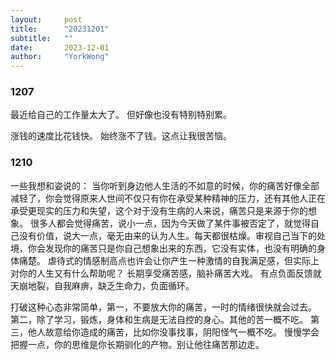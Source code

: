 ```yaml
---
layout:     post
title:      "20231201"
subtitle:   ""
date:       2023-12-01
author:     "YorkWong"
---
```


### 1207
最近给自己的工作量太大了。
但好像也没有特别特别累。

涨钱的速度比花钱快。
始终涨不了钱。这点让我很苦恼。


### 1210
一些我想和姿说的：
当你听到身边他人生活的不如意的时候，你的痛苦好像全部减轻了，你会觉得原来人世间不仅只有你在承受某种精神的压力，还有其他人正在承受更现实的压力和失望，这个对于没有生病的人来说，痛苦只是来源于你的想象。
很多人都会觉得痛苦，说小一点，因为今天做了某件事被否定了，就觉得自己没有价值，说大一点，毫无由来的认为人生。每天都很枯燥。审视自己当下的处境，你会发现你的痛苦只是你自己想象出来的东西，它没有实体，也没有明确的身体痛楚。
虐待式的情感制高点也许会让你产生一种激情的自我满足感，但实际上对你的人生又有什么帮助呢？
长期享受痛苦感，脑补痛苦大戏。
有点负面反馈就天崩地裂，自我麻痹，缺乏生命力，负面循环。

打破这种心态非常简单，第一，不要放大你的痛苦，一时的情绪很快就会过去。
第二，除了学习，锻炼，身体和生病是无法自控的身心。其他的苦一概不吃。
第三，他人故意给你造成的痛苦，比如你没事找事，阴阳怪气一概不吃。
慢慢学会把握一点，你的思维是你长期驯化的产物。别让他往痛苦那边走。
